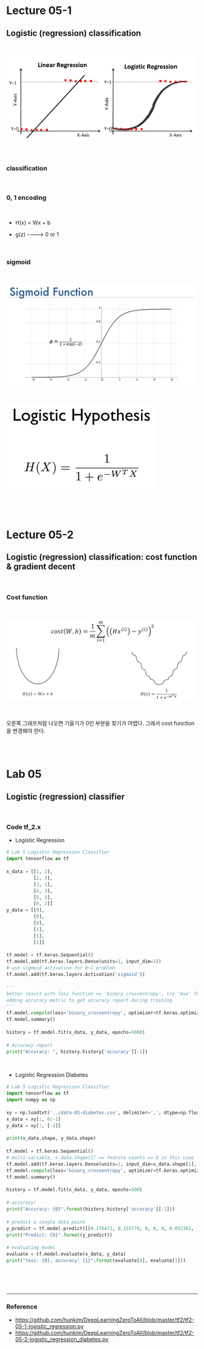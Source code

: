 # Lecture 05-1

## Logistic (regression) classification



<br/>

![](./img/logistic_regression.png)



<br/>

### classification



<br/>

### 0, 1 encoding



<br/>

- H(x) = Wx + b



- g(z) ----> 0 or 1



<br/>

### sigmoid

<br/>

![](./img/sigmoid.png)





<br/>

![](./img/logistic_function.PNG)



<br/>

<br/>

# Lecture 05-2

## Logistic (regression) classification: cost function & gradient decent



<br/>

### Cost function

<br/>

![](./img/logistic_cost.PNG)





<br/>

오른쪽 그래프처럼 나오면 기울기가 0인 부분을 찾기가 어렵다. 그래서 cost function을 변경해야 한다.



<br/>

<br/>

# Lab 05

## Logistic (regression) classifier



<br/>

### Code tf_2.x

- Logistic Regression

````python
# Lab 5 Logistic Regression Classifier
import tensorflow as tf

x_data = [[1, 2],
          [2, 3],
          [3, 1],
          [4, 3],
          [5, 3],
          [6, 2]]
y_data = [[0],
          [0],
          [0],
          [1],
          [1],
          [1]]

tf.model = tf.keras.Sequential()
tf.model.add(tf.keras.layers.Dense(units=1, input_dim=2))
# use sigmoid activation for 0~1 problem
tf.model.add(tf.keras.layers.Activation('sigmoid'))

''' 
better result with loss function == 'binary_crossentropy', try 'mse' for yourself
adding accuracy metric to get accuracy report during training
'''
tf.model.compile(loss='binary_crossentropy', optimizer=tf.keras.optimizers.SGD(lr=0.01), metrics=['accuracy'])
tf.model.summary()

history = tf.model.fit(x_data, y_data, epochs=5000)

# Accuracy report
print("Accuracy: ", history.history['accuracy'][-1])
````



<br/>

- Logistic Regression Diabetes

```python
# Lab 5 Logistic Regression Classifier
import tensorflow as tf
import numpy as np

xy = np.loadtxt('../data-03-diabetes.csv', delimiter=',', dtype=np.float32)
x_data = xy[:, 0:-1]
y_data = xy[:, [-1]]

print(x_data.shape, y_data.shape)

tf.model = tf.keras.Sequential()
# multi-variable, x_data.shape[1] == feature counts == 8 in this case
tf.model.add(tf.keras.layers.Dense(units=1, input_dim=x_data.shape[1], activation='sigmoid'))
tf.model.compile(loss='binary_crossentropy', optimizer=tf.keras.optimizers.SGD(lr=0.01),  metrics=['accuracy'])
tf.model.summary()

history = tf.model.fit(x_data, y_data, epochs=500)

# accuracy!
print("Accuracy: {0}".format(history.history['accuracy'][-1]))

# predict a single data point
y_predict = tf.model.predict([[0.176471, 0.155779, 0, 0, 0, 0.052161, -0.952178, -0.733333]])
print("Predict: {0}".format(y_predict))

# evaluating model
evaluate = tf.model.evaluate(x_data, y_data)
print("loss: {0}, accuracy: {1}".format(evaluate[0], evaluate[1]))
```







<br/><br/><br/>

---------

### Reference

- https://github.com/hunkim/DeepLearningZeroToAll/blob/master/tf2/tf2-05-1-logistic_regression.py
- https://github.com/hunkim/DeepLearningZeroToAll/blob/master/tf2/tf2-05-2-logistic_regression_diabetes.py



<br/>